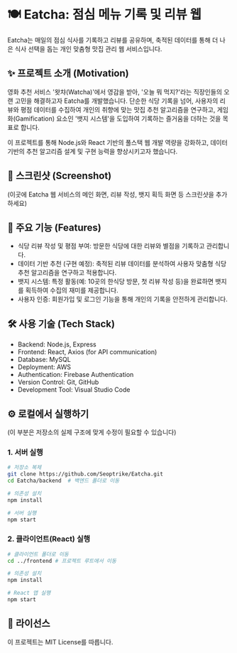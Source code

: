 # 🍽️ Eatcha: 점심 메뉴 기록 및 리뷰 웹

Eatcha는 매일의 점심 식사를 기록하고 리뷰를 공유하며, 축적된 데이터를 통해 더 나은 식사 선택을 돕는 개인 맞춤형 맛집 관리 웹 서비스입니다.

## ✨ 프로젝트 소개 (Motivation)
영화 추천 서비스 '왓챠(Watcha)'에서 영감을 받아, '오늘 뭐 먹지?'라는 직장인들의 오랜 고민을 해결하고자 Eatcha를 개발했습니다. 단순한 식당 기록을 넘어, 사용자의 리뷰와 평점 데이터를 수집하여 개인의 취향에 맞는 맛집 추천 알고리즘을 연구하고, 게임화(Gamification) 요소인 '뱃지 시스템'을 도입하여 기록하는 즐거움을 더하는 것을 목표로 합니다.

이 프로젝트를 통해 Node.js와 React 기반의 풀스택 웹 개발 역량을 강화하고, 데이터 기반의 추천 알고리즘 설계 및 구현 능력을 향상시키고자 했습니다.

## 📸 스크린샷 (Screenshot)
(이곳에 Eatcha 웹 서비스의 메인 화면, 리뷰 작성, 뱃지 획득 화면 등 스크린샷을 추가하세요)

## 🚀 주요 기능 (Features)
- 식당 리뷰 작성 및 평점 부여: 방문한 식당에 대한 리뷰와 별점을 기록하고 관리합니다.
- 데이터 기반 추천 (구현 예정): 축적된 리뷰 데이터를 분석하여 사용자 맞춤형 식당 추천 알고리즘을 연구하고 적용합니다.
- 뱃지 시스템: 특정 활동(예: 10곳의 한식당 방문, 첫 리뷰 작성 등)을 완료하면 뱃지를 획득하여 수집의 재미를 제공합니다.
- 사용자 인증: 회원가입 및 로그인 기능을 통해 개인의 기록을 안전하게 관리합니다.

## 🛠️ 사용 기술 (Tech Stack)
- Backend: Node.js, Express
- Frontend: React, Axios (for API communication)
- Database: MySQL
- Deployment: AWS
- Authentication: Firebase Authentication
- Version Control: Git, GitHub
- Development Tool: Visual Studio Code

## ⚙️ 로컬에서 실행하기
(이 부분은 저장소의 실제 구조에 맞게 수정이 필요할 수 있습니다)

### 1. 서버 실행
```bash
# 저장소 복제
git clone https://github.com/Seoptrike/Eatcha.git
cd Eatcha/backend  # 백엔드 폴더로 이동

# 의존성 설치
npm install

# 서버 실행
npm start
```

### 2. 클라이언트(React) 실행
```bash
# 클라이언트 폴더로 이동
cd ../frontend # 프로젝트 루트에서 이동

# 의존성 설치
npm install

# React 앱 실행
npm start
```

## 📝 라이선스
이 프로젝트는 MIT License를 따릅니다.
